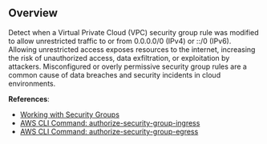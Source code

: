 ## Overview

Detect when a Virtual Private Cloud (VPC) security group rule was modified to allow unrestricted traffic to or from 0.0.0.0/0 (IPv4) or ::/0 (IPv6). Allowing unrestricted access exposes resources to the internet, increasing the risk of unauthorized access, data exfiltration, or exploitation by attackers. Misconfigured or overly permissive security group rules are a common cause of data breaches and security incidents in cloud environments.

**References**:
- [Working with Security Groups](https://docs.aws.amazon.com/vpc/latest/userguide/VPC_SecurityGroups.html)
- [AWS CLI Command: authorize-security-group-ingress](https://awscli.amazonaws.com/v2/documentation/api/latest/reference/ec2/authorize-security-group-ingress.html)
- [AWS CLI Command: authorize-security-group-egress](https://awscli.amazonaws.com/v2/documentation/api/latest/reference/ec2/authorize-security-group-egress.html)
